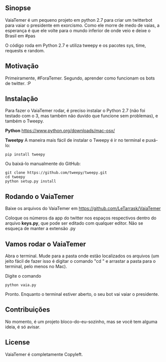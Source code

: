 ## Sinopse

VaiaTemer é um pequeno projeto em python 2.7 para criar um twitterbot para vaiar o presidente em exorcismo. Como ele morre de medo de vaias, a esperança é que ele volte para o mundo inferior de onde veio e deixe o Brasil em #pas

O código roda em Python 2.7 e utiliza tweepy e os pacotes sys, time, requests e  random.


## Motivação

Primeiramente, #ForaTemer. Segundo, aprender como funcionam os bots de twitter. :P

## Instalação

Para fazer o VaiaTemer rodar, é preciso instalar o Python 2.7 (não foi testado com o 3, mas também não duvido que funcione sem problemas), e também o Tweepy.

**Python**
https://www.python.org/downloads/mac-osx/

**Tweetpy**
A maneira mais fácil de instalar o Tweepy é ir no terminal e puxá-lo:

	pip install tweepy

Ou baixá-lo manualmente do GitHub:

	git clone https://github.com/tweepy/tweepy.git
	cd tweepy
	python setup.py install
	
## Rodando o VaiaTemer
Baixe os arquivos do VaiaTemer em https://github.com/LeTarrask/VaiaTemer

Coloque os números da app do twitter nos espaços respectivos dentro do arquivo **keys.py**, que pode ser editado com qualquer editor. Não se esqueça de manter a extensão .py

## Vamos rodar o VaiaTemer
Abra o terminal. Mude para a pasta onde estão localizados os arquivos (um jeito fácil de fazer isso é digitar o comando "cd " e arrastar a pasta para o terminal, pelo menos no Mac).

Digite o comando

	python vaia.py

Pronto. Enquanto o terminal estiver aberto, o seu bot vai vaiar o presidente.

## Contribuições

No momento, é um projeto bloco-do-eu-sozinho, mas se você tem alguma ideia, é só avisar.

## License

VaiaTemer é completamente Copyleft.
